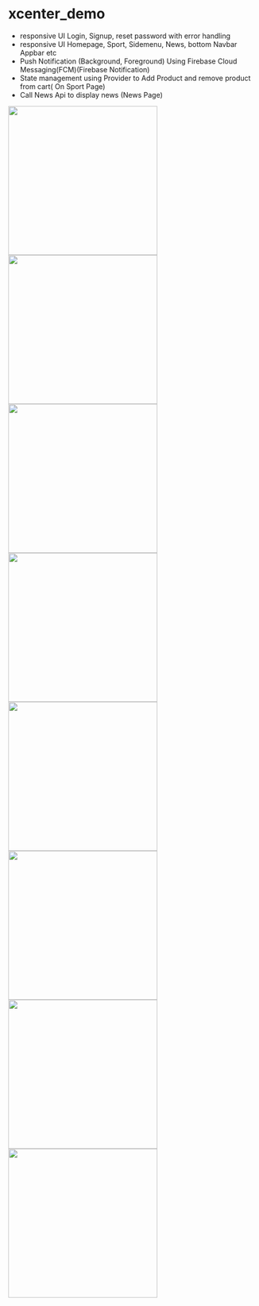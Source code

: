 # xcenter_demo

- responsive UI Login, Signup, reset password with error handling
- responsive UI Homepage, Sport, Sidemenu, News, bottom Navbar Appbar etc
- Push Notification (Background, Foreground) Using Firebase Cloud Messaging(FCM)(Firebase Notification)
- State management using Provider to Add Product and remove product from cart( On Sport Page)
- Call News Api to display news (News Page)


<img src="https://github.com/suryakhattri/Xcenter_Demo/assets/13628097/1e36c830-6886-4028-8ae9-25507a166713.type" width="300">
<img src="https://github.com/suryakhattri/Xcenter_Demo/assets/13628097/d62ef31c-b67a-4534-a3b9-3233accf1930.type" width="300">
<img src="https://github.com/suryakhattri/Xcenter_Demo/assets/13628097/d9a1b326-a8fd-4872-9d08-af3d5fd722aa.type" width="300">
<img src="https://github.com/suryakhattri/Xcenter_Demo/assets/13628097/f12361f1-9db4-4a1a-bfc6-dbfeea913009.type" width="300">
<img src="https://github.com/suryakhattri/Xcenter_Demo/assets/13628097/c1847d36-ff8a-4f47-b16f-23aaf79552ac.type" width="300">
<img src="https://github.com/suryakhattri/Xcenter_Demo/assets/13628097/55392a81-d6b0-4704-8a93-52f77ab53dae.type" width="300">
<img src="https://github.com/suryakhattri/Xcenter_Demo/assets/13628097/0a91132e-e770-4233-a736-6651405abad5.type" width="300">
<img src="https://github.com/suryakhattri/Xcenter_Demo/assets/13628097/30fac739-bd08-482b-a7c0-1f1a6bd5c52d" width="300">
